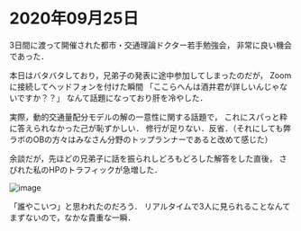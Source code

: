 # 2020年09月25日 



3日間に渡って開催された都市・交通理論ドクター若手勉強会，
非常に良い機会であった．


本日はバタバタしており，兄弟子の発表に途中参加してしまったのだが，
Zoomに接続してヘッドフォンを付けた瞬間
「ここらへんは酒井君が詳しいんじゃないですか？？」
なんて話題になっており肝を冷やした．


実際，動的交通量配分モデルの解の一意性に関する話題で，
これにスパっと粋に答えられなかった己が恥ずかしい．
修行が足りない．反省．（それにしても弊ラボのOBの方々はみなさん分野のトップランナーであると改めて感じた）




余談だが，先ほどの兄弟子に話を振られしどろもどろした解答をした直後，
さびれた私のHPのトラフィックが急増した．


![image](https://i.imgur.com/XNfjNQg.png)


「誰やこいつ」と思われたのだろう．
リアルタイムで3人に見られることなんてまずないので，なかな貴重な一瞬．
